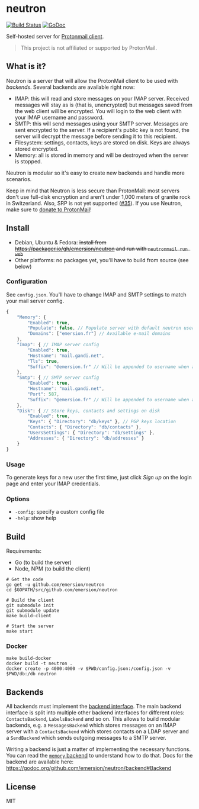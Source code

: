 # neutron

[![Build Status](https://travis-ci.org/emersion/neutron.svg?branch=master)](https://travis-ci.org/emersion/neutron)
[![GoDoc](https://godoc.org/github.com/emersion/neutron?status.svg)](https://godoc.org/github.com/emersion/neutron)

Self-hosted server for [Protonmail client](https://github.com/ProtonMail/WebClient).

> This project is not affiliated or supported by ProtonMail.

## What is it?

Neutron is a server that will allow the ProtonMail client to be used with
_backends_. Several backends are available right now:
* IMAP: this will read and store messages on your IMAP server. Received messages
  will stay as is (that is, unencrypted) but messages saved from the web client
  will be encrypted. You will login to the web client with your IMAP username
  and password.
* SMTP: this will send messages using your SMTP server. Messages are sent
  encrypted to the server. If a recipient's public key is not found, the server
  will decrypt the message before sending it to this recipient.
* Filesystem: settings, contacts, keys are stored on disk. Keys are always
  stored encrypted.
* Memory: all is stored in memory and will be destroyed when the server is
  stopped.

Neutron is modular so it's easy to create new backends and handle more scenarios.

Keep in mind that Neutron is less secure than ProtonMail: most servers don't
use full-disk encryption and aren't under 1,000 meters of granite rock in
Switzerland. Also, SRP is not yet supported ([#35](https://github.com/emersion/neutron/issues/35)).
If you use Neutron, make sure to [donate to ProtonMail](https://protonmail.com/donate)!

## Install

* Debian, Ubuntu & Fedora: ~~install from https://packager.io/gh/emersion/neutron
  and run with `neutronmail run web`~~
* Other platforms: no packages yet, you'll have to build from source (see below)

### Configuration

See `config.json`. You'll have to change IMAP and SMTP settings to match your
mail server config.

```js
{
	"Memory": {
		"Enabled": true,
		"Populate": false, // Populate server with default neutron user
		"Domains": ["emersion.fr"] // Available e-mail domains
	},
	"Imap": { // IMAP server config
		"Enabled": true,
		"Hostname": "mail.gandi.net",
		"Tls": true,
		"Suffix": "@emersion.fr" // Will be appended to username when authenticating
	},
	"Smtp": { // SMTP server config
		"Enabled": true,
		"Hostname": "mail.gandi.net",
		"Port": 587,
		"Suffix": "@emersion.fr" // Will be appended to username when authenticating
	},
	"Disk": { // Store keys, contacts and settings on disk
		"Enabled": true,
		"Keys": { "Directory": "db/keys" }, // PGP keys location
		"Contacts": { "Directory": "db/contacts" },
		"UsersSettings": { "Directory": "db/settings" },
		"Addresses": { "Directory": "db/addresses" }
	}
}
```

### Usage

To generate keys for a new user the first time, just click _Sign up_ on the
login page and enter your IMAP credentials.

### Options

* `-config`: specify a custom config file
* `-help`: show help

## Build

Requirements:
* Go (to build the server)
* Node, NPM (to build the client)

```shell
# Get the code
go get -u github.com/emersion/neutron
cd $GOPATH/src/github.com/emersion/neutron

# Build the client
git submodule init
git submodule update
make build-client

# Start the server
make start
```

### Docker

```shell
make build-docker
docker build -t neutron .
docker create -p 4000:4000 -v $PWD/config.json:/config.json -v $PWD/db:/db neutron
```

## Backends

All backends must implement the [backend interface](https://github.com/emersion/neutron/blob/master/backend/backend.go).
The main backend interface is split into multiple other backend interfaces for
different roles: `ContactsBackend`, `LabelsBackend` and so on. This allows to
build modular backends, e.g. a `MessagesBackend` which stores messages on an
IMAP server with a `ContactsBackend` which stores contacts on a LDAP server and
a `SendBackend` which sends outgoing messages to a SMTP server.

Writing a backend is just a matter of implementing the necessary functions. You
can read the [`memory` backend](https://github.com/emersion/neutron/tree/master/backend/memory)
to understand how to do that. Docs for the backend are available here:
https://godoc.org/github.com/emersion/neutron/backend#Backend

## License

MIT
